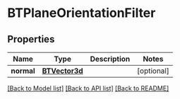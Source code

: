 # BTPlaneOrientationFilter

## Properties
Name | Type | Description | Notes
------------ | ------------- | ------------- | -------------
**normal** | [**BTVector3d**](BTVector3d.md) |  | [optional] 

[[Back to Model list]](../README.md#documentation-for-models) [[Back to API list]](../README.md#documentation-for-api-endpoints) [[Back to README]](../README.md)


